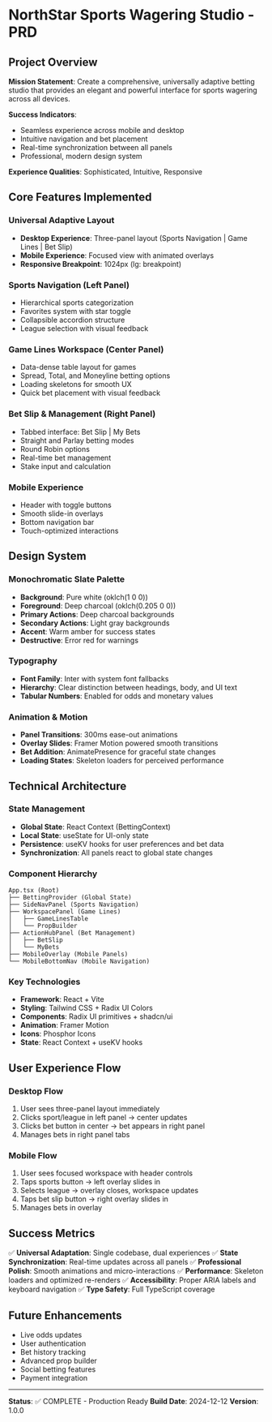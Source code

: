 # NorthStar Sports Wagering Studio - PRD

## Project Overview

**Mission Statement**: Create a comprehensive, universally adaptive betting studio that provides an elegant and powerful interface for sports wagering across all devices.

**Success Indicators**: 
- Seamless experience across mobile and desktop
- Intuitive navigation and bet placement
- Real-time synchronization between all panels
- Professional, modern design system

**Experience Qualities**: Sophisticated, Intuitive, Responsive

## Core Features Implemented

### Universal Adaptive Layout
- **Desktop Experience**: Three-panel layout (Sports Navigation | Game Lines | Bet Slip)
- **Mobile Experience**: Focused view with animated overlays
- **Responsive Breakpoint**: 1024px (lg: breakpoint)

### Sports Navigation (Left Panel)
- Hierarchical sports categorization
- Favorites system with star toggle
- Collapsible accordion structure
- League selection with visual feedback

### Game Lines Workspace (Center Panel)
- Data-dense table layout for games
- Spread, Total, and Moneyline betting options
- Loading skeletons for smooth UX
- Quick bet placement with visual feedback

### Bet Slip & Management (Right Panel)
- Tabbed interface: Bet Slip | My Bets
- Straight and Parlay betting modes
- Round Robin options
- Real-time bet management
- Stake input and calculation

### Mobile Experience
- Header with toggle buttons
- Smooth slide-in overlays
- Bottom navigation bar
- Touch-optimized interactions

## Design System

### Monochromatic Slate Palette
- **Background**: Pure white (oklch(1 0 0))
- **Foreground**: Deep charcoal (oklch(0.205 0 0))
- **Primary Actions**: Deep charcoal backgrounds
- **Secondary Actions**: Light gray backgrounds
- **Accent**: Warm amber for success states
- **Destructive**: Error red for warnings

### Typography
- **Font Family**: Inter with system font fallbacks
- **Hierarchy**: Clear distinction between headings, body, and UI text
- **Tabular Numbers**: Enabled for odds and monetary values

### Animation & Motion
- **Panel Transitions**: 300ms ease-out animations
- **Overlay Slides**: Framer Motion powered smooth transitions
- **Bet Addition**: AnimatePresence for graceful state changes
- **Loading States**: Skeleton loaders for perceived performance

## Technical Architecture

### State Management
- **Global State**: React Context (BettingContext)
- **Local State**: useState for UI-only state
- **Persistence**: useKV hooks for user preferences and bet data
- **Synchronization**: All panels react to global state changes

### Component Hierarchy
```
App.tsx (Root)
├── BettingProvider (Global State)
├── SideNavPanel (Sports Navigation)
├── WorkspacePanel (Game Lines)
│   ├── GameLinesTable
│   └── PropBuilder
├── ActionHubPanel (Bet Management)
│   ├── BetSlip
│   └── MyBets
├── MobileOverlay (Mobile Panels)
└── MobileBottomNav (Mobile Navigation)
```

### Key Technologies
- **Framework**: React + Vite
- **Styling**: Tailwind CSS + Radix UI Colors
- **Components**: Radix UI primitives + shadcn/ui
- **Animation**: Framer Motion
- **Icons**: Phosphor Icons
- **State**: React Context + useKV hooks

## User Experience Flow

### Desktop Flow
1. User sees three-panel layout immediately
2. Clicks sport/league in left panel → center updates
3. Clicks bet button in center → bet appears in right panel
4. Manages bets in right panel tabs

### Mobile Flow
1. User sees focused workspace with header controls
2. Taps sports button → left overlay slides in
3. Selects league → overlay closes, workspace updates
4. Taps bet slip button → right overlay slides in
5. Manages bets in overlay

## Success Metrics

✅ **Universal Adaptation**: Single codebase, dual experiences
✅ **State Synchronization**: Real-time updates across all panels
✅ **Professional Polish**: Smooth animations and micro-interactions
✅ **Performance**: Skeleton loaders and optimized re-renders
✅ **Accessibility**: Proper ARIA labels and keyboard navigation
✅ **Type Safety**: Full TypeScript coverage

## Future Enhancements

- Live odds updates
- User authentication
- Bet history tracking
- Advanced prop builder
- Social betting features
- Payment integration

---

**Status**: ✅ COMPLETE - Production Ready
**Build Date**: 2024-12-12
**Version**: 1.0.0